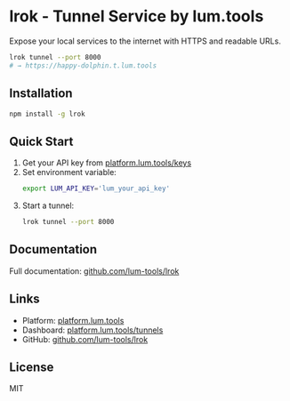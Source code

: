 # lrok - Tunnel Service by lum.tools

Expose your local services to the internet with HTTPS and readable URLs.

```bash
lrok tunnel --port 8000
# → https://happy-dolphin.t.lum.tools
```

## Installation

```bash
npm install -g lrok
```

## Quick Start

1. Get your API key from [platform.lum.tools/keys](https://platform.lum.tools/keys)
2. Set environment variable:
   ```bash
   export LUM_API_KEY='lum_your_api_key'
   ```
3. Start a tunnel:
   ```bash
   lrok tunnel --port 8000
   ```

## Documentation

Full documentation: [github.com/lum-tools/lrok](https://github.com/lum-tools/lrok)

## Links

- Platform: [platform.lum.tools](https://platform.lum.tools)
- Dashboard: [platform.lum.tools/tunnels](https://platform.lum.tools/tunnels)
- GitHub: [github.com/lum-tools/lrok](https://github.com/lum-tools/lrok)

## License

MIT

